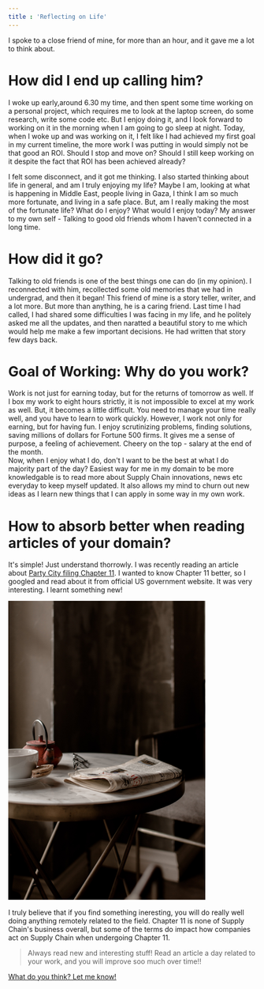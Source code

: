 ```yaml
---
title : 'Reflecting on Life'
---
```


I spoke to a close friend of mine, for more than an hour, and<!--more--> it gave me a lot to think about.

# How did I end up calling him?

I woke up early,around 6.30 my time, and then spent some time working on a personal project, which requires me to look at the laptop screen, do some research, write some code etc. But I enjoy doing it, and I look forward to working on it in the morning when I am going to go sleep at night. 
Today, when I woke up and was working on it, I felt like I had achieved my first goal in my current timeline, the more work I was putting in would simply not be that good an ROI. Should I stop and move on? Should I still keep working on it despite the fact that ROI has been achieved already?

I felt some disconnect, and it got me thinking. I also started thinking about life in general, and am I truly enjoying my life? Maybe I am, looking at what is happening in Middle East,  people living in Gaza, I  think I am so much more fortunate, and living in a safe place. But, am I really making the most of the fortunate life? What do I enjoy? What would I enjoy today? My answer to my own self - Talking to good old friends whom I haven't connected in a long time. 

# How did it go?

Talking to old friends is one of the best things one can do (in my opinion). I reconnected with him, recollected some old memories that we had in undergrad, and then it began! This friend of mine is a story teller, writer, and a lot more. But more than anything, he is a caring friend. 
Last time I had called, I had shared some difficulties I was facing in my life, and he politely asked me all the  updates, and then naratted a beautiful story to me which would help me make a few important decisions. He had written that story few days back.

# Goal of Working: Why do you work? 

Work is not just for earning today, but for the returns of tomorrow as well. If I box my work to eight hours strictly, it is not impossible to excel at my work as well. But, it becomes a little difficult. You need to manage your time really well, and you have to learn to work quickly. However, I work not only for earning, but for having fun. I enjoy scrutinizing problems, finding solutions, saving millions of dollars for Fortune 500 firms. It gives me a sense of purpose, a feeling of achievement. Cheery on the top - salary at the end of the month.  
Now, when I enjoy what I do, don't I want to be the best at what I do majority part of the day? 
Easiest way for me in my domain to be more knowledgable is to read more about Supply Chain innovations, news etc everyday to keep myself updated. It also allows my mind to churn out new ideas as I learn new things that I can apply in some way in my own work. 

# How to absorb better when reading articles of your domain?

It's simple! Just understand thorrowly. I was recently reading an article about [Party City filing Chapter 11](https://www.supplychaindive.com/news/party-city-bankruptcy-filings-detail-case/640836/). I wanted to know Chapter 11 better, so I googled and read about it from official US government website. It was very interesting. I learnt something new!


<img width = "400" class="left" src="/images/reading-book.jpg" alt="">

I truly believe that if you find something ineresting, you will do really well doing anything remotely related to the field. Chapter 11 is none of Supply Chain's business overall, but some of the terms do impact how companies act on Supply Chain when undergoing Chapter 11. 

> Always read new and interesting stuff! Read an article a day related to your work, and you will improve soo much over time!!


[What do you think? Let me know!](/contact/)





